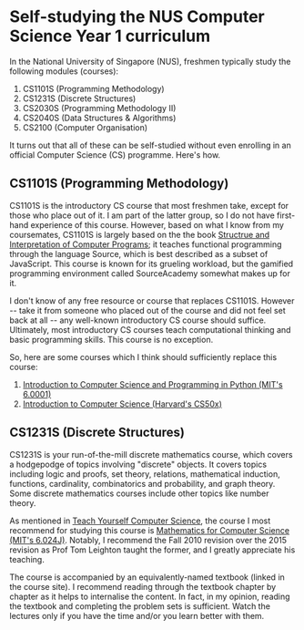 # Self-studying the NUS Computer Science Year 1 curriculum

In the National University of Singapore (NUS), freshmen typically study the following modules (courses):

1. CS1101S (Programming Methodology)
2. CS1231S (Discrete Structures)
3. CS2030S (Programming Methodology II)
4. CS2040S (Data Structures & Algorithms)
5. CS2100 (Computer Organisation)

It turns out that all of these can be self-studied without even enrolling in an official Computer Science (CS) programme. Here's how.

## CS1101S (Programming Methodology)

CS1101S is the introductory CS course that most freshmen take, except for those who place out of it. I am part of the latter group, so I do not have first-hand experience of this course. However, based on what I know from my coursemates, CS1101S is largely based on the the book [Structrue and Interpretation of Computer Programs](https://mitpress.mit.edu/sites/default/files/sicp/full-text/book/book.html); it teaches functional programming through the language Source, which is best described as a subset of JavaScript. This course is known for its grueling workload, but the gamified programming environment called SourceAcademy somewhat makes up for it.

I don't know of any free resource or course that replaces CS1101S. However -- take it from someone who placed out of the course and did not feel set back at all -- any well-known introductory CS course should suffice. Ultimately, most introductory CS courses teach computational thinking and basic programming skills. This course is no exception.

So, here are some courses which I think should sufficiently replace this course:

1. [Introduction to Computer Science and Programming in Python (MIT's 6.0001)](https://ocw.mit.edu/courses/6-0001-introduction-to-computer-science-and-programming-in-python-fall-2016/)
2. [Introduction to Computer Science (Harvard's CS50x)](https://cs50.harvard.edu/x/2022/)

## CS1231S (Discrete Structures)

CS1231S is your run-of-the-mill discrete mathematics course, which covers a hodgepodge of topics involving "discrete" objects. It covers topics including logic and proofs, set theory, relations, mathematical induction, functions, cardinality, combinatorics and probability, and graph theory. Some discrete mathematics courses include other topics like number theory.

As mentioned in [Teach Yourself Computer Science](https://teachyourselfcs.com/#math), the course I most recommend for studying this course is [Mathematics for Computer Science (MIT's 6.024J)](https://ocw.mit.edu/courses/6-042j-mathematics-for-computer-science-fall-2010/). Notably, I recommend the Fall 2010 revision over the 2015 revision as Prof Tom Leighton taught the former, and I greatly appreciate his teaching.

The course is accompanied by an equivalently-named textbook (linked in the course site). I recommend reading through the textbook chapter by chapter as it helps to internalise the content. In fact, in my opinion, reading the textbook and completing the problem sets is sufficient. Watch the lectures only if you have the time and/or you learn better with them.


